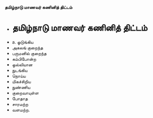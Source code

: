 **தமிழ்நாடு மாணவர் கணினித் திட்டம்**
- # தமிழ்நாடு மாணவர் கணினித் திட்டம்
- a. ஓடுங்கிய
- அகலங் குறைந்த
- பருமனில் குறைந்த
- கம்பிபோன்ற
- ஒல்லியான
- நுடங்கிய
- நொய்ய
- மிகச்சிறிய
- நுண்ணிய
- குறைவாயுள்ள
- போதாத
- சாரமற்ற
- வளமற்ற.

